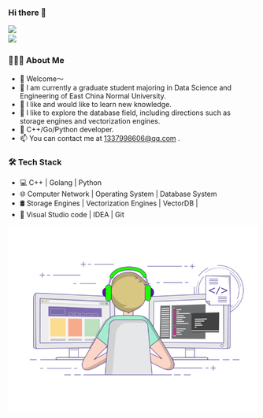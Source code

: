 ### Hi there 👋

<!--
**594Surefour/594Surefour** is a ✨ _special_ ✨ repository because its `README.md` (this file) appears on your GitHub profile.

Here are some ideas to get you started:

- 🔭 I’m currently working on ...
- 🌱 I’m currently learning ...
- 👯 I’m looking to collaborate on ...
- 🤔 I’m looking for help with ...
- 💬 Ask me about ...
- 📫 How to reach me: ...
- 😄 Pronouns: ...
- ⚡ Fun fact: ...
-->

<div>
  <img src="https://github-readme-stats.vercel.app/api?username=594Surefour&count_private=true&show_icons=true&theme=material-palenight" />
</div>

<div>
  <img src="https://github-readme-stats.vercel.app/api/top-langs/?username=594Surefour&theme=merko" />
</div>

### 👨🏻‍💻 About Me 
- 👏 Welcome～
- 📖 I am currently a graduate student majoring in Data Science and Engineering of East China Normal University.
- 🎩 I like and would like to learn new knowledge.
- 🔭 I like to explore the database field, including directions such as storage engines and vectorization engines.
- 💼 C++/Go/Python developer.
- 📫 You can contact me at 1337998606@qq.com .

### 🛠 Tech Stack
- 💻 C++ | Golang | Python 
- 🌐 Computer Network | Operating System | Database System
- 🛢 Storage Engines | Vectorization Engines | VectorDB |  
- 🔧 Visual Studio code | IDEA | Git

<div>
  <img src="https://raw.githubusercontent.com/devSouvik/devSouvik/master/gif3.gif" />
</div>
